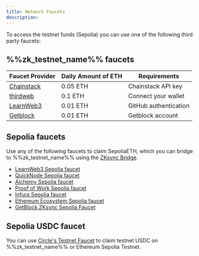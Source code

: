 ```yaml
---
title: Network Faucets
description:
---
```


To access the testnet funds (Sepolia) you can use one of the following third party faucets:

## %%zk_testnet_name%% faucets

| Faucet Provider                                  | Daily Amount of ETH | Requirements                     |
|--------------------------------------------------|---------------------|----------------------------------|
| [Chainstack](https://faucet.chainstack.com/zksync-testnet-faucet)      | 0.05 ETH            | Chainstack API key      |
| [thirdweb](https://thirdweb.com/zksync-sepolia-testnet)        | 0.1 ETH             | Connect your wallet              |
| [LearnWeb3](https://learnweb3.io/faucets/zksync_sepolia/)       | 0.01 ETH            | GitHub authentication   |
| [Getblock](https://getblock.io/faucet/zksync-sepolia/)          | 0.01 ETH            | Getblock account        |

## Sepolia faucets

Use any of the following faucets to claim SepoliaETH, which you can bridge to %%zk_testnet_name%%
using the [ZKsync Bridge](https://portal.zksync.io/bridge?network=sepolia).

- [LearnWeb3 Sepolia faucet](https://learnweb3.io/faucets/sepolia)
- [QuickNode Sepolia faucet](https://faucet.quicknode.com/ethereum/sepolia)
- [Alchemy Sepolia faucet](https://www.alchemy.com/faucets/zksync-sepolia)
- [Proof of Work Sepolia faucet](https://sepolia-faucet.pk910.de/)
- [Infura Sepolia faucet](https://www.infura.io/faucet/sepolia/)
- [Ethereum Ecosystem Sepolia faucet](https://www.ethereum-ecosystem.com/faucets/ethereum-sepolia)
- [GetBlock ZKsync Sepolia Faucet](https://getblock.io/faucet/zksync-sepolia/)

## Sepolia USDC faucet

You can use [Circle's Testnet Faucet](https://faucet.circle.com/) to claim testnet USDC on %%zk_testnet_name%% or Ethereum Sepolia Testnet.
